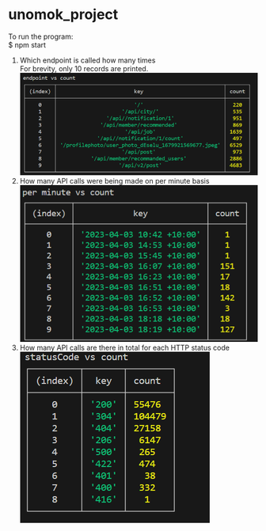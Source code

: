# unomok_project
To run the program: <br />
$ npm start <br />

1. Which endpoint is called how many times <br />
For brevity, only 10 records are printed. <br />
![not found](https://github.com/abhishek-h660/unomok_project/blob/master/task1.png)
2. How many API calls were being made on per minute basis <br />
![not found](https://github.com/abhishek-h660/unomok_project/blob/master/task-2.png)
3. How many API calls are there in total for each HTTP status code <br />
![not found](https://github.com/abhishek-h660/unomok_project/blob/master/task3.png)

